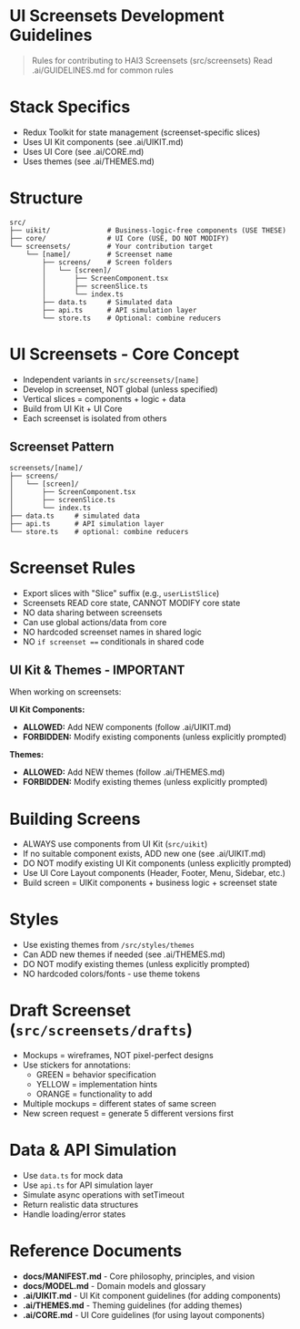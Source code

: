 # UI Screensets Development Guidelines

> Rules for contributing to HAI3 Screensets (src/screensets)
> Read .ai/GUIDELINES.md for common rules

# Stack Specifics
- Redux Toolkit for state management (screenset-specific slices)
- Uses UI Kit components (see .ai/UIKIT.md)
- Uses UI Core (see .ai/CORE.md)
- Uses themes (see .ai/THEMES.md)

# Structure
```
src/
├── uikit/              # Business-logic-free components (USE THESE)
├── core/               # UI Core (USE, DO NOT MODIFY)
└── screensets/         # Your contribution target
    └── [name]/         # Screenset name
        ├── screens/    # Screen folders
        │   └── [screen]/
        │       ├── ScreenComponent.tsx
        │       ├── screenSlice.ts
        │       └── index.ts
        ├── data.ts     # Simulated data
        ├── api.ts      # API simulation layer
        └── store.ts    # Optional: combine reducers
```

# UI Screensets - Core Concept
- Independent variants in `src/screensets/[name]`
- Develop in screenset, NOT global (unless specified)
- Vertical slices = components + logic + data
- Build from UI Kit + UI Core
- Each screenset is isolated from others

## Screenset Pattern
```
screensets/[name]/
├── screens/
│   └── [screen]/
│       ├── ScreenComponent.tsx
│       ├── screenSlice.ts
│       └── index.ts
├── data.ts     # simulated data
├── api.ts      # API simulation layer
└── store.ts    # optional: combine reducers
```

# Screenset Rules
- Export slices with "Slice" suffix (e.g., `userListSlice`)
- Screensets READ core state, CANNOT MODIFY core state
- NO data sharing between screensets
- Can use global actions/data from core
- NO hardcoded screenset names in shared logic
- NO `if screenset ==` conditionals in shared code

## UI Kit & Themes - IMPORTANT
When working on screensets:

**UI Kit Components:**
- **ALLOWED:** Add NEW components (follow .ai/UIKIT.md)
- **FORBIDDEN:** Modify existing components (unless explicitly prompted)

**Themes:**
- **ALLOWED:** Add NEW themes (follow .ai/THEMES.md)
- **FORBIDDEN:** Modify existing themes (unless explicitly prompted)

# Building Screens
- ALWAYS use components from UI Kit (`src/uikit`)
- If no suitable component exists, ADD new one (see .ai/UIKIT.md)
- DO NOT modify existing UI Kit components (unless explicitly prompted)
- Use UI Core Layout components (Header, Footer, Menu, Sidebar, etc.)
- Build screen = UIKit components + business logic + screenset state

# Styles
- Use existing themes from `/src/styles/themes`
- Can ADD new themes if needed (see .ai/THEMES.md)
- DO NOT modify existing themes (unless explicitly prompted)
- NO hardcoded colors/fonts - use theme tokens

# Draft Screenset (`src/screensets/drafts`)
- Mockups = wireframes, NOT pixel-perfect designs
- Use stickers for annotations:
  - GREEN = behavior specification
  - YELLOW = implementation hints
  - ORANGE = functionality to add
- Multiple mockups = different states of same screen
- New screen request = generate 5 different versions first

# Data & API Simulation
- Use `data.ts` for mock data
- Use `api.ts` for API simulation layer
- Simulate async operations with setTimeout
- Return realistic data structures
- Handle loading/error states

# Reference Documents
- **docs/MANIFEST.md** - Core philosophy, principles, and vision
- **docs/MODEL.md** - Domain models and glossary
- **.ai/UIKIT.md** - UI Kit component guidelines (for adding components)
- **.ai/THEMES.md** - Theming guidelines (for adding themes)
- **.ai/CORE.md** - UI Core guidelines (for using layout components)
